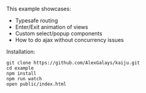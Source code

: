 
This example showcases:

- Typesafe routing
- Enter/Exit animation of views
- Custom select/popup components
- How to do ajax without concurrency issues


Installation:  

```
git clone https://github.com/AlexGalays/kaiju.git
cd example
npm install
npm run watch
open public/index.html
```

